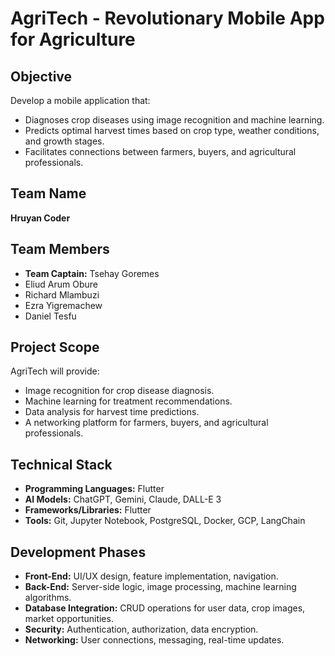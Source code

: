 # AgriTech - Revolutionary Mobile App for Agriculture

## Objective

Develop a mobile application that:
- Diagnoses crop diseases using image recognition and machine learning.
- Predicts optimal harvest times based on crop type, weather conditions, and growth stages.
- Facilitates connections between farmers, buyers, and agricultural professionals.

## Team Name
**Hruyan Coder**

## Team Members
- **Team Captain:** Tsehay Goremes
- Eliud Arum Obure
- Richard Mlambuzi
- Ezra Yigremachew
- Daniel Tesfu

## Project Scope

AgriTech will provide:
- Image recognition for crop disease diagnosis.
- Machine learning for treatment recommendations.
- Data analysis for harvest time predictions.
- A networking platform for farmers, buyers, and agricultural professionals.

## Technical Stack

- **Programming Languages:** Flutter
- **AI Models:** ChatGPT, Gemini, Claude, DALL-E 3
- **Frameworks/Libraries:** Flutter
- **Tools:** Git, Jupyter Notebook, PostgreSQL, Docker, GCP, LangChain

## Development Phases

- **Front-End:** UI/UX design, feature implementation, navigation.
- **Back-End:** Server-side logic, image processing, machine learning algorithms.
- **Database Integration:** CRUD operations for user data, crop images, market opportunities.
- **Security:** Authentication, authorization, data encryption.
- **Networking:** User connections, messaging, real-time updates.
